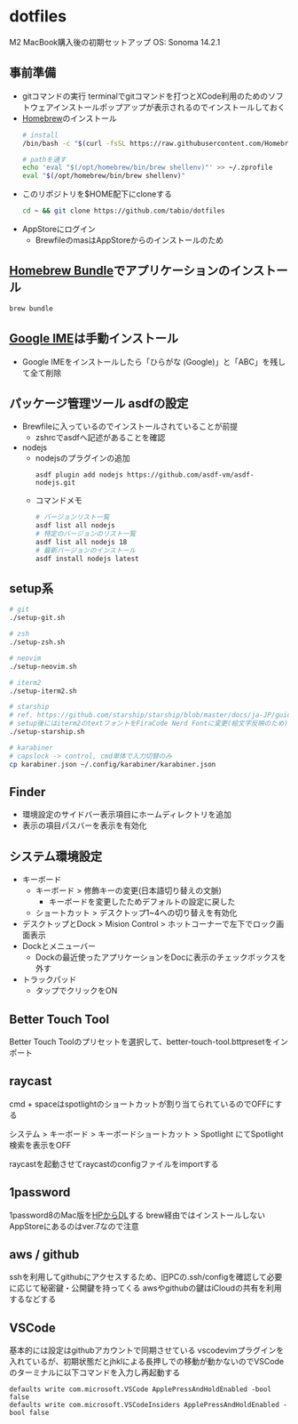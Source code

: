 # dotfiles

M2 MacBook購入後の初期セットアップ
OS: Sonoma 14.2.1

## 事前準備

- gitコマンドの実行
  terminalでgitコマンドを打つとXCode利用のためのソフトウェアインストールポップアップが表示されるのでインストールしておく
- [Homebrew](https://brew.sh/index_ja)のインストール
  ```sh
  # install
  /bin/bash -c "$(curl -fsSL https://raw.githubusercontent.com/Homebrew/install/HEAD/install.sh)"

  # pathを通す
  echo 'eval "$(/opt/homebrew/bin/brew shellenv)"' >> ~/.zprofile
  eval "$(/opt/homebrew/bin/brew shellenv)"
  ```
- このリポジトリを$HOME配下にcloneする
  ```sh
  cd ~ && git clone https://github.com/tabio/dotfiles
  ```
- AppStoreにログイン
  - BrewfileのmasはAppStoreからのインストールのため

## [Homebrew Bundle](https://github.com/Homebrew/homebrew-bundle)でアプリケーションのインストール

```sh
brew bundle
```

## [Google IME](https://www.google.co.jp/ime/)は手動インストール

- Google IMEをインストールしたら「ひらがな (Google)」と「ABC」を残して全て削除

## パッケージ管理ツール asdfの設定

- Brewfileに入っているのでインストールされていることが前提
    - zshrcでasdfへ記述があることを確認
- nodejs
    - nodejsのプラグインの追加
        ```shell
        asdf plugin add nodejs https://github.com/asdf-vm/asdf-nodejs.git
        ```
    - コマンドメモ
        ```sh
        # バージョンリスト一覧
        asdf list all nodejs
        # 特定のバージョンのリスト一覧
        asdf list all nodejs 18
        # 最新バージョンのインストール
        asdf install nodejs latest
        ```

## setup系

```sh
# git
./setup-git.sh

# zsh
./setup-zsh.sh

# neovim
./setup-neovim.sh

# iterm2
./setup-iterm2.sh

# starship
# ref. https://github.com/starship/starship/blob/master/docs/ja-JP/guide/README.md
# setup後にはiterm2のtextフォントをFiraCode Nerd Fontに変更(絵文字反映のため)
./setup-starship.sh

# karabiner
# capslock -> control, cmd単体で入力切替のみ
cp karabiner.json ~/.config/karabiner/karabiner.json
```

## Finder

- 環境設定のサイドバー表示項目にホームディレクトリを追加
- 表示の項目パスバーを表示を有効化


## システム環境設定

- キーボード
  - キーボード > 修飾キーの変更(日本語切り替えの文脈)
    - キーボードを変更したためデフォルトの設定に戻した
  - ショートカット > デスクトップ1~4への切り替えを有効化
- デスクトップとDock > Mision Control > ホットコーナーで左下でロック画面表示
- Dockとメニューバー
  - Dockの最近使ったアプリケーションをDocに表示のチェックボックスを外す
- トラックパッド
    - タップでクリックをON

## Better Touch Tool

Better Touch Toolのプリセットを選択して、better-touch-tool.bttpresetをインポート

## raycast

cmd + spaceはspotlightのショートカットが割り当てられているのでOFFにする

システム > キーボード > キーボードショートカット > Spotlight にてSpotlight検索を表示をOFF

raycastを起動させてraycastのconfigファイルをimportする

## 1password

1password8のMac版を[HPからDL](https://1password.com/jp/product/mac/)する
brew経由ではインストールしない
AppStoreにあるのはver.7なので注意

## aws / github

sshを利用してgithubにアクセスするため、旧PCの.ssh/configを確認して必要に応じて秘密鍵・公開鍵を持ってくる
awsやgithubの鍵はiCloudの共有を利用するなどする

## VSCode

基本的には設定はgithubアカウントで同期させている
vscodevimプラグインを入れているが、初期状態だとjhklによる長押しでの移動が動かないのでVSCodeのターミナルに以下コマンドを入力し再起動する
```
defaults write com.microsoft.VSCode ApplePressAndHoldEnabled -bool false
defaults write com.microsoft.VSCodeInsiders ApplePressAndHoldEnabled -bool false
```
